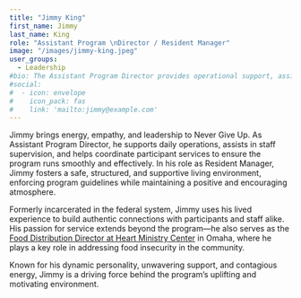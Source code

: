 ```yaml
---
title: "Jimmy King"
first_name: Jimmy
last_name: King
role: "Assistant Program \nDirector / Resident Manager"
image: "/images/jimmy-king.jpeg"
user_groups:
  - Leadership
#bio: The Assistant Program Director provides operational support, assists in staff supervision, and coordinates participant services. They help ensure program efficiency and effectiveness. As Resident Manager, Jimmy ensures a safe, structured, and supportive living environment for participants, enforcing program rules and maintaining a positive community atmosphere.
#social:
#  - icon: envelope
#    icon_pack: fas
#    link: 'mailto:jimmy@example.com'
---
```


Jimmy brings energy, empathy, and leadership to Never Give Up. As Assistant Program Director, he supports daily operations, assists in staff supervision, and helps coordinate participant services to ensure the program runs smoothly and effectively. In his role as Resident Manager, Jimmy fosters a safe, structured, and supportive living environment, enforcing program guidelines while maintaining a positive and encouraging atmosphere.

Formerly incarcerated in the federal system, Jimmy uses his lived experience to build authentic connections with participants and staff alike. His passion for service extends beyond the program—he also serves as the [Food Distribution Director at Heart Ministry Center](https://heartministrycenter.org/choice-food-distribution/) in Omaha, where he plays a key role in addressing food insecurity in the community.

Known for his dynamic personality, unwavering support, and contagious energy, Jimmy is a driving force behind the program’s uplifting and motivating environment.